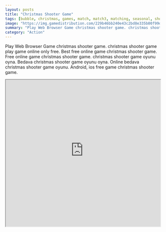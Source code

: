 ```yaml
---
layout: posts
title: "Christmas Shooter Game"
tags: [bubble, christmas, games, match, match3, matching, seasonal, shooter, free, online, games, oyna, game, free, games, play, play, games]
image: "https://img.gamedistribution.com/229b46bb240e43c2bd8e335b00f99d51.jpg"
summary: "Play Web Browser Game christmas shooter game. christmas shooter game play game online only free. Best free online game christmas shooter game. Free online game christmas shooter game. christmas shooter game oyunu oyna. Bedava christmas shooter game oyunu oyna. Online bedava christmas shooter game oyunu. Android, ios free game christmas shooter game."
category: "Action"
---
```


Play Web Browser Game christmas shooter game. christmas shooter game play game online only free. Best free online game christmas shooter game. Free online game christmas shooter game. christmas shooter game oyunu oyna. Bedava christmas shooter game oyunu oyna. Online bedava christmas shooter game oyunu. Android, ios free game christmas shooter game.

<iframe width="100%" height="480px;" src="https://html5.gamedistribution.com/229b46bb240e43c2bd8e335b00f99d51/"></iframe>